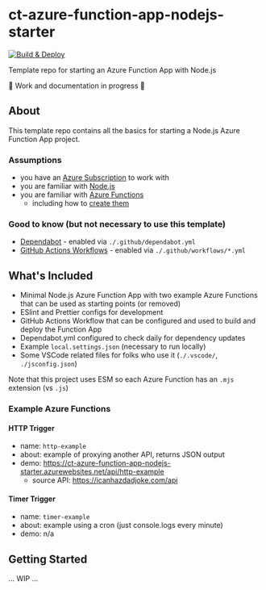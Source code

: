 # ct-azure-function-app-nodejs-starter

[![Build & Deploy](https://github.com/CU-CommunityApps/ct-azure-function-app-nodejs-starter/actions/workflows/build-and-deploy.yml/badge.svg)](https://github.com/CU-CommunityApps/ct-azure-function-app-nodejs-starter/actions/workflows/build-and-deploy.yml)

Template repo for starting an Azure Function App with Node.js

:construction: Work and documentation in progress :construction:

## About

This template repo contains all the basics for starting a Node.js Azure Function App project.

### Assumptions

- you have an [Azure Subscription](https://azure.microsoft.com/free/) to work with
- you are familiar with [Node.js](https://nodejs.org/en/about/)
- you are familiar with [Azure Functions](https://azure.microsoft.com/en-us/services/functions/)
  - including how to [create them](https://docs.microsoft.com/en-us/azure/azure-functions/functions-get-started?pivots=programming-language-javascript)

### Good to know (but not necessary to use this template)

- [Dependabot](https://docs.github.com/en/code-security/dependabot/dependabot-version-updates/about-dependabot-version-updates) - enabled via `./.github/dependabot.yml`
- [GitHub Actions Workflows](https://docs.github.com/en/actions/using-workflows/about-workflows) - enabled via `./.github/workflows/*.yml`

## What's Included

- Minimal Node.js Azure Function App with two example Azure Functions that can be used as starting points (or removed)
- ESlint and Prettier configs for development
- GitHub Actions Workflow that can be configured and used to build and deploy the Function App
- Dependabot.yml configured to check daily for dependency updates
- Example `local.settings.json` (necessary to run locally)
- Some VSCode related files for folks who use it (`./.vscode/`, `./jsconfig.json`)

Note that this project uses ESM so each Azure Function has an `.mjs` extension (vs `.js`)

### Example Azure Functions

#### HTTP Trigger

- name: `http-example`
- about: example of proxying another API, returns JSON output
- demo: <https://ct-azure-function-app-nodejs-starter.azurewebsites.net/api/http-example>
  - source API: <https://icanhazdadjoke.com/api>

#### Timer Trigger

- name: `timer-example`
- about: example using a cron (just console.logs every minute)
- demo: n/a

## Getting Started

... WIP ...
